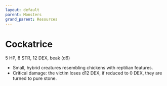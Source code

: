 ```yaml
---
layout: default
parent: Monsters
grand_parent: Resources 
--- 
```


# Cockatrice

5 HP, 8 STR, 12 DEX, beak (d6)  

- Small, hybrid creatures resembling chickens with reptilian features.  
- Critical damage: the victim loses d12 DEX, if reduced to 0 DEX, they are turned to pure stone.  

 
